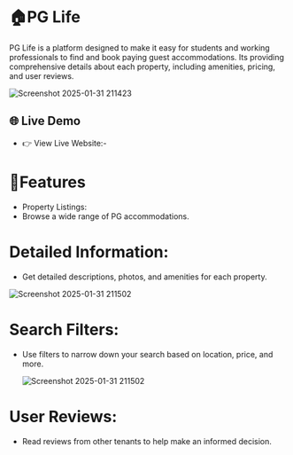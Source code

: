 # 🏠PG Life
PG Life is a platform designed to make it easy for students and working professionals to find and book paying guest accommodations. 
Its providing comprehensive details about each property, including amenities, pricing, and user reviews.

  ![Screenshot 2025-01-31 211423](https://github.com/user-attachments/assets/6322f898-e4eb-4312-b1de-747ac52a6232)


## 🌐 Live Demo

- 👉 View Live Website:- 

# 🚀Features
- Property Listings:
 - Browse a wide range of PG accommodations.
 
 # Detailed Information: 
 - Get detailed descriptions, photos, and amenities for each property.
 
  ![Screenshot 2025-01-31 211502](https://github.com/user-attachments/assets/ec6455c1-d2e6-4ebc-8a7e-36d161a48700)

# Search Filters: 
- Use filters to narrow down your search based on location, price, and more.
  
  ![Screenshot 2025-01-31 211502](https://github.com/user-attachments/assets/457656ae-e682-4142-b4dd-9a41e0659276)

# User Reviews: 
- Read reviews from other tenants to help make an informed decision.
